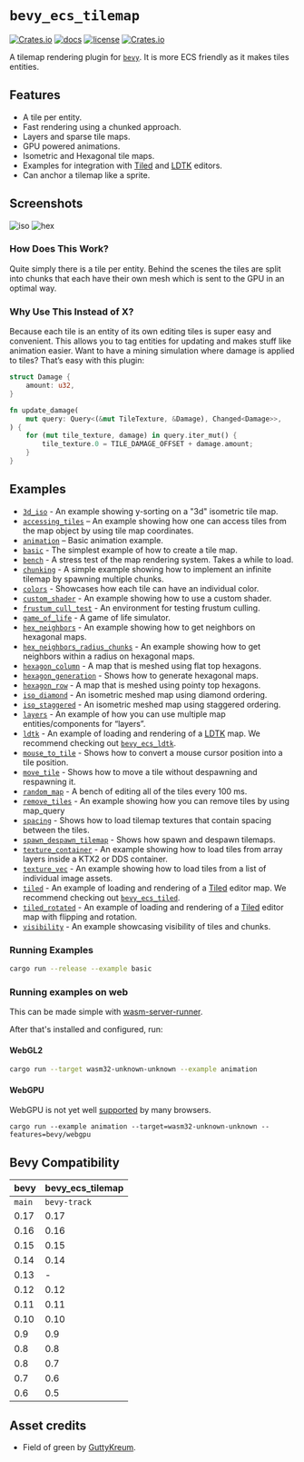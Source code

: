 # `bevy_ecs_tilemap`

[![Crates.io](https://img.shields.io/crates/v/bevy_ecs_tilemap)](https://crates.io/crates/bevy_ecs_tilemap)
[![docs](https://docs.rs/bevy_ecs_tilemap/badge.svg)](https://docs.rs/bevy_ecs_tilemap/)
[![license](https://img.shields.io/badge/license-MIT-blue.svg)](https://github.com/StarArawn/bevy_ecs_tilemap/blob/main/LICENSE)
[![Crates.io](https://img.shields.io/crates/d/bevy_ecs_tilemap)](https://crates.io/crates/bevy_ecs_tilemap)

A tilemap rendering plugin for [`bevy`](https://bevyengine.org/). It is more ECS friendly as it makes tiles entities.

## Features

- A tile per entity.
- Fast rendering using a chunked approach.
- Layers and sparse tile maps.
- GPU powered animations.
- Isometric and Hexagonal tile maps.
- Examples for integration with [Tiled](https://www.mapeditor.org/) and [LDTK](https://ldtk.io/) editors.
- Can anchor a tilemap like a sprite.

## Screenshots

![iso](screenshots/iso.png)
![hex](screenshots/hex.png)

### How Does This Work?

Quite simply there is a tile per entity. Behind the scenes the tiles are split into chunks that each have their own mesh which is sent to the GPU in an optimal way.

### Why Use This Instead of X?

Because each tile is an entity of its own editing tiles is super easy and convenient. This allows you to tag entities for updating and makes stuff like animation easier. Want to have a mining simulation where damage is applied to tiles? That’s easy with this plugin:

```rust
struct Damage {
    amount: u32,
}

fn update_damage(
    mut query: Query<(&mut TileTexture, &Damage), Changed<Damage>>,
) {
    for (mut tile_texture, damage) in query.iter_mut() {
        tile_texture.0 = TILE_DAMAGE_OFFSET + damage.amount;
    }
}
```

## Examples

- [`3d_iso`](examples/3d_iso.rs) - An example showing y-sorting on a "3d" isometric tile map.
- [`accessing_tiles`](examples/accessing_tiles.rs) – An example showing how one can access tiles from the map object by using tile map coordinates.
- [`animation`](examples/animation.rs) – Basic animation example.
- [`basic`](examples/basic.rs) - The simplest example of how to create a tile map.
- [`bench`](examples/bench.rs) - A stress test of the map rendering system. Takes a while to load.
- [`chunking`](examples/chunking.rs) - A simple example showing how to implement an infinite tilemap by spawning multiple chunks.
- [`colors`](examples/colors.rs) - Showcases how each tile can have an individual color.
- [`custom_shader`](examples/custom_shader.rs) - An example showing how to use a custom shader.
- [`frustum_cull_test`](examples/frustum_cull_test.rs) - An environment for testing frustum culling.
- [`game_of_life`](examples/game_of_life.rs) - A game of life simulator.
- [`hex_neighbors`](examples/hex_neighbors.rs) - An example showing how to get neighbors on hexagonal maps.
- [`hex_neighbors_radius_chunks`](examples/hex_neighbors_radius_chunks.rs) - An example showing how to get neighbors within a radius on hexagonal maps.
- [`hexagon_column`](examples/hexagon_column.rs) - A map that is meshed using flat top hexagons.
- [`hexagon_generation`](examples/hexagon_generation.rs) - Shows how to generate hexagonal maps.
- [`hexagon_row`](examples/hexagon_row.rs) - A map that is meshed using pointy top hexagons.
- [`iso_diamond`](examples/iso_diamond.rs) - An isometric meshed map using diamond ordering.
- [`iso_staggered`](examples/iso_staggered.rs) - An isometric meshed map using staggered ordering.
- [`layers`](examples/layers.rs) - An example of how you can use multiple map entities/components for “layers”.
- [`ldtk`](examples/ldtk.rs) - An example of loading and rendering of a [LDTK](https://ldtk.io/) map. We recommend checking out [`bevy_ecs_ldtk`](https://crates.io/crates/bevy_ecs_ldtk).
- [`mouse_to_tile`](examples/mouse_to_tile.rs) - Shows how to convert a mouse cursor position into a tile position.
- [`move_tile`](examples/move_tile.rs) - Shows how to move a tile without despawning and respawning it.
- [`random_map`](examples/random_map.rs) - A bench of editing all of the tiles every 100 ms.
- [`remove_tiles`](examples/remove_tiles.rs) - An example showing how you can remove tiles by using map_query
- [`spacing`](examples/spacing.rs) - Shows how to load tilemap textures that contain spacing between the tiles.
- [`spawn_despawn_tilemap`](examples/spawn_despawn_tilemap.rs) - Shows how spawn and despawn tilemaps.
- [`texture_container`](examples/texture_container.rs) - An example showing how to load tiles from array layers inside a KTX2 or DDS container.
- [`texture_vec`](examples/texture_vec.rs) - An example showing how to load tiles from a list of individual image assets.
- [`tiled`](examples/tiled.rs) - An example of loading and rendering of a [Tiled](https://www.mapeditor.org/) editor map. We recommend checking out [`bevy_ecs_tiled`](https://github.com/adrien-bon/bevy_ecs_tiled).
- [`tiled_rotated`](examples/tiled_rotated.rs) - An example of loading and rendering of a [Tiled](https://www.mapeditor.org/) editor map with flipping and rotation.
- [`visibility`](examples/visibility.rs) - An example showcasing visibility of tiles and chunks.

### Running Examples

```bash
cargo run --release --example basic
```

### Running examples on web

This can be made simple with [wasm-server-runner](https://github.com/jakobhellermann/wasm-server-runner).

After that's installed and configured, run:

#### WebGL2

```bash
cargo run --target wasm32-unknown-unknown --example animation
```

#### WebGPU

WebGPU is not yet well [supported](https://caniuse.com/webgpu) by many browsers.

```
cargo run --example animation --target=wasm32-unknown-unknown --features=bevy/webgpu
```

## Bevy Compatibility

| bevy   | bevy_ecs_tilemap |
| ------ | ---------------- |
| `main` | `bevy-track`     |
| 0.17   | 0.17             |
| 0.16   | 0.16             |
| 0.15   | 0.15             |
| 0.14   | 0.14             |
| 0.13   | -                |
| 0.12   | 0.12             |
| 0.11   | 0.11             |
| 0.10   | 0.10             |
| 0.9    | 0.9              |
| 0.8    | 0.8              |
| 0.8    | 0.7              |
| 0.7    | 0.6              |
| 0.6    | 0.5              |

## Asset credits

- Field of green by [GuttyKreum](https://guttykreum.itch.io/).

